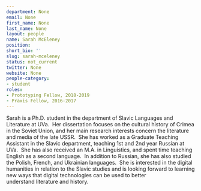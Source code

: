 ```yaml
---
department: None
email: None
first_name: None
last_name: None
layout: people
name: Sarah McEleney
position:
short_bio: ''
slug: sarah-mceleney
status: not_current
twitter: None
website: None
people-category:
- student
roles:
- Prototyping Fellow, 2018-2019
- Praxis Fellow, 2016-2017
---
```


Sarah is a Ph.D. student in the department of Slavic Languages and Literature at UVa.  Her dissertation focuses on the cultural history of Crimea in the Soviet Union, and her main research interests concern the literature and media of the late USSR.  She has worked as a Graduate Teaching Assistant in the Slavic department, teaching 1st and 2nd year Russian at UVa.  She has also received an M.A. in Linguistics, and spent time teaching English as a second language.  In addition to Russian, she has also studied the Polish, French, and Ukrainian languages.  She is interested in the digital humanities in relation to the Slavic studies and is looking forward to learning new ways that digital technologies can be used to better understand literature and history.
